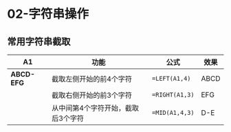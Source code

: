 # 02-字符串操作

## 常用字符串截取

| A1           | 功能                               | 公式           | 效果 |
| ------------ | ---------------------------------- | -------------- | ---- |
| **ABCD-EFG** | 截取左侧开始的前4个字符            | `=LEFT(A1,4)`  | ABCD |
|              | 截取右侧开始的前3个字符            | `=RIGHT(A1,3)` | EFG  |
|              | 从中间第4个字符开始，截取后3个字符 | `=MID(A1,4,3)` | D-E  |





